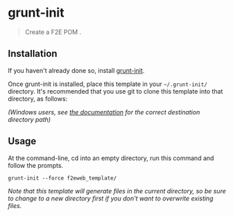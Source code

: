 # grunt-init

> Create a F2E POM .

[grunt-init]: http://gruntjs.com/project-scaffolding

## Installation
If you haven't already done so, install [grunt-init][].

Once grunt-init is installed, place this template in your `~/.grunt-init/` directory. It's recommended that you use git to clone this template into that directory, as follows:


_(Windows users, see [the documentation][grunt-init] for the correct destination directory path)_

## Usage

At the command-line, cd into an empty directory, run this command and follow the prompts.

```
grunt-init --force f2eweb_template/
```

_Note that this template will generate files in the current directory, so be sure to change to a new directory first if you don't want to overwrite existing files._
